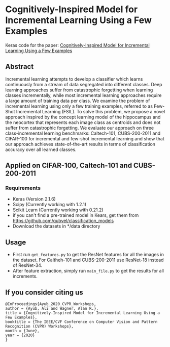 ﻿# Cognitively-Inspired Model for Incremental Learning Using a Few Examples
Keras code for the paper: [Cognitively-Inspired Model for Incremental Learning Using a Few Examples](https://arxiv.org/abs/2002.12411)
## Abstract
Incremental learning attempts to develop a classifier which learns continuously from a stream of data segregated into different classes. Deep learning approaches suffer from catastrophic forgetting when learning classes incrementally, while most incremental learning approaches require a large amount of training data per class. We examine the problem of incremental learning using only a few training examples, referred to as Few-Shot Incremental Learning (FSIL). To solve this problem, we propose a novel approach inspired by the concept learning model of the hippocampus and the neocortex that represents each image class as centroids and does not suffer from catastrophic forgetting. We evaluate our approach on three class-incremental learning benchmarks: Caltech-101, CUBS-200-2011 and CIFAR-100 for incremental and few-shot incremental learning and show that our approach achieves state-of-the-art results in terms of classification accuracy over all learned classes. 

## Applied on CIFAR-100, Caltech-101 and CUBS-200-2011 

### Requirements
* Keras (Version 2.1.6)
* Scipy (Currently working with 1.2.1)
* Scikit Learn (Currently working with 0.21.2)
* if you can't find a pre-trained model in Kears, get them from https://github.com/qubvel/classification_models
* Download the datasets in */data directory
## Usage
* First run ```get_features.py``` to get the ResNet features for all the images in the dataset. For Caltheh-101 and CUBS-200-2011 use ResNet-18 instead of ResNet-34.
* After feature extraction, simply run ```main_file.py``` to get the results for all increments.
## If you consider citing us
```
@InProceedings{Ayub_2020_CVPR_Workshops,  
author = {Ayub, Ali and Wagner, Alan R.},  
title = {Cognitively-Inspired Model for Incremental Learning Using a Few Examples},  
booktitle = {The IEEE/CVF Conference on Computer Vision and Pattern Recognition (CVPR) Workshops},  
month = {June},  
year = {2020}  
}
```


